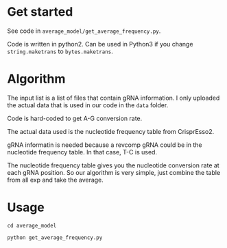 

# Get started

See code in `average_model/get_average_frequency.py`.

Code is written in python2. Can be used in Python3 if you change `string.maketrans` to `bytes.maketrans`.

# Algorithm

The input list is a list of files that contain gRNA information. I only uploaded the actual data that is used in our code in the `data` folder.

Code is hard-coded to get A-G conversion rate.

The actual data used is the nucleotide frequency table from CrisprEsso2.

gRNA informatin is needed because a revcomp gRNA could be in the nucleotide frequency table. In that case, T-C is used.

The nucleotide frequency table gives you the nucleotide conversion rate at each gRNA position. So our algorithm is very simple, just combine the table from all exp and take the average.

# Usage

`cd average_model`

`python get_average_frequency.py`
















